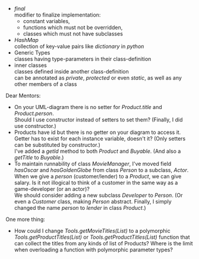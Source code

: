 * *final*  
  modifier to finalize implementation:
  * constant variables,
  * functions which must not be overridden,
  * classes which must not have subclasses
* *HashMap*  
  collection of key-value pairs like *dictionary* in *python*
* Generic Types  
  classes having type-parameters in their class-definition
* inner classes  
  classes defined inside another class-definition  
  can be annotated as *private*, *protected* or even *static*,
  as well as any other members of a class

Dear Mentors:
* On your UML-diagram there is no setter for *Product.title* and *Product.person*.  
  Should I use constructor instead of setters to set them? (Finally, I did use constructor.)
* Products have id but there is no getter on your diagram to access it.  
  Getter has to exist for each instance variable, doesn't it?
  (Only setters can be substituted by constructor.)  
  I've added a *getId* method to both *Product* and *Buyable*.
  (And also a *getTitle* to *Buyable*.)
* To maintain runnability of class *MovieManager*, I've moved field *hasOscar* and *hasGoldenGlobe*
  from class *Person* to a subclass, *Actor*.  
  When we give a *person* (customer/lender) to a *Product*, we can give salary.
  Is it not illogical to think of a customer in the same way as a game-developer (or an actor)?  
  We should consider adding a new subclass *Developer* to *Person*.
  (Or even a *Customer* class, making *Person* abstract.
  Finally, I simply changed the name *person* to *lender* in class *Product*.)

One more thing:
* How could I change *Tools.getMovieTitles(List<Movie>)*
  to a polymorphic *Tools.getProductTitles(List<Product>)*
  or *Tools.getProductTitles(List<Buyable>)* function
  that can collect the titles from any kinds of list of Products?
  Where is the limit when overloading a function with polymorphic parameter types?
